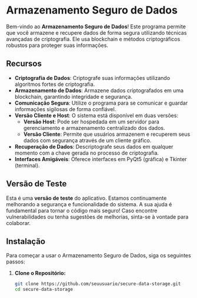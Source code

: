 # Armazenamento Seguro de Dados

Bem-vindo ao **Armazenamento Seguro de Dados**! Este programa permite que você armazene e recupere dados de forma segura utilizando técnicas avançadas de criptografia. Ele usa blockchain e métodos criptográficos robustos para proteger suas informações.

## Recursos

- **Criptografia de Dados**: Criptografe suas informações utilizando algoritmos fortes de criptografia.
- **Armazenamento de Dados**: Armazene dados criptografados em uma blockchain, garantindo integridade e segurança.
- **Comunicação Segura**: Utilize o programa para se comunicar e guardar informações sigilosas de forma confiável.
- **Versão Cliente e Host**: O sistema está disponível em duas versões: 
  - **Versão Host**: Pode ser hospedada em um servidor para gerenciamento e armazenamento centralizado dos dados.
  - **Versão Cliente**: Permite que usuários armazenem e recuperem seus dados com segurança através de um cliente gráfico.
- **Recuperação de Dados**: Descriptografe seus dados em qualquer momento com a chave gerada no processo de criptografia.
- **Interfaces Amigáveis**: Oferece interfaces em PyQt5 (gráfica) e Tkinter (terminal).

## Versão de Teste

Esta é uma **versão de teste** do aplicativo. Estamos continuamente melhorando a segurança e funcionalidade do sistema. A sua ajuda é fundamental para tornar o código mais seguro! Caso encontre vulnerabilidades ou tenha sugestões de melhorias, sinta-se à vontade para colaborar.

## Instalação

Para começar a usar o Armazenamento Seguro de Dados, siga os seguintes passos:

1. **Clone o Repositório:**
   ```bash
   git clone https://github.com/seuusuario/secure-data-storage.git
   cd secure-data-storage

